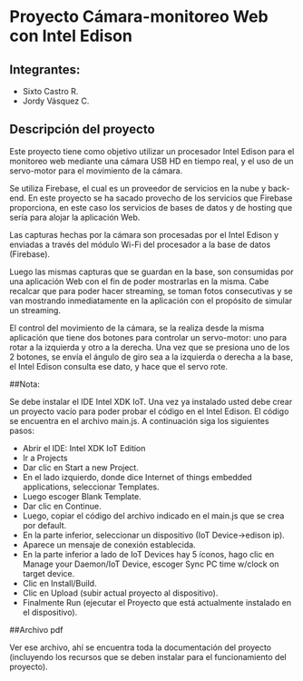 # Proyecto Cámara-monitoreo Web con Intel Edison


## Integrantes:
* Sixto Castro R.
* Jordy Vásquez C.




## Descripción del proyecto



Este proyecto tiene como objetivo utilizar un procesador Intel Edison para el monitoreo web mediante una cámara USB HD en tiempo real, y el uso de un servo-motor para el movimiento de la cámara.

Se utiliza Firebase, el cual es un proveedor de servicios en la nube y back-end. En este proyecto se ha sacado provecho de los servicios que Firebase proporciona, en este caso los servicios de bases de datos y de hosting que sería para alojar la aplicación Web.

Las capturas hechas por la cámara son procesadas por el Intel Edison y enviadas a través del módulo Wi-Fi del procesador a la base de datos (Firebase).  

Luego las mismas capturas que se guardan en  la base, son consumidas por una aplicación Web con el fin de poder mostrarlas en la misma. Cabe recalcar que para poder hacer streaming, se toman fotos consecutivas y se van mostrando inmediatamente en la aplicación con el propósito de simular un streaming.

El control del movimiento de la cámara, se la realiza desde la misma aplicación que tiene dos botones para controlar un servo-motor: uno para rotar a la izquierda y otro a la derecha. Una vez que se presiona uno de los 2 botones, se envía el ángulo de giro sea a la izquierda o derecha a la base, el Intel Edison consulta ese dato, y hace que el servo rote.




##Nota:



Se debe instalar el IDE Intel XDK IoT. Una vez ya instalado usted debe crear un proyecto vacío para poder probar el código en el Intel Edison. El código se encuentra en el archivo main.js. A continuación siga los siguientes pasos:
* Abrir el IDE: Intel XDK IoT Edition
* Ir a Projects
* Dar clic en Start a new Project.
* En el lado izquierdo, donde dice Internet of things embedded applications, seleccionar Templates.
* Luego escoger Blank Template.
* Dar clic en Continue.
* Luego, copiar el código del archivo indicado en el main.js que se crea por default.
* En la parte inferior, seleccionar un dispositivo (IoT Device->edison ip).
* Aparece un mensaje de conexión establecida.
* En la parte inferior a lado de IoT Devices hay 5 íconos, hago clic en Manage your Daemon/IoT Device, escoger Sync PC time w/clock on target device.
* Clic en Install/Build.
* Clic en Upload (subir actual proyecto al dispositivo).
* Finalmente Run (ejecutar el Proyecto que está actualmente instalado en el dispositivo).



##Archivo pdf


Ver ese archivo, ahí se encuentra toda la documentación del proyecto (incluyendo los recursos que se deben instalar para el funcionamiento del proyecto).

